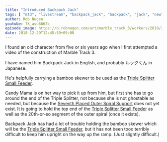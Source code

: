 ```yaml
---
title: "Introduced Backpack Jack"
tags: [ "mt3", "livestream", "backpack_jack", "backpack", "jack", "new", "character", "first", "introduction", "new" ]
author: Rob Nugen
youtube: 7X_asu666Zc
episode_image: https://b.robnugen.com/art/marble_track_3/workers/2019/2019_jan_01_backpack_jack_awaits.jpg
date: 2018-12-29T12:45:59+09:00
---
```


I found an old character from five or six years ago when I first
attempted a video of the construction of Marble Track 3.

I have named him Backpack Jack in English, and probably ルックくん in
Japanese.

He's helpfully carrying a bamboo skewer to be used as the [Triple
Splitter Small Feeder](/parts/triple-splitter-small-feeder/).

Candy Mama is on her way to pick it up from him, but first she has to
go around the end of the Triple Splitter, not because she is not
ghostable as needed, but because the
[Seventh Placed Outer Spiral Support](/parts/007p_seventh-placed-outer-spiral-support/) does not yet exist.
It is going to hold the top end of the [Triple
Splitter Small Feeder](/parts/triple-splitter-small-feeder/) as well as the 20th-or-so segment of
the outer spiral (once it exists).

Backpack Jack has had a lot of trouble holding the bamboo skewer which
will be the [Triple Splitter Small Feeder](/parts/triple-splitter-small-feeder/), but it has not
been tooo terribly difficult to keep him upright on the way up the
ramp.  (Just slightly difficult.)
